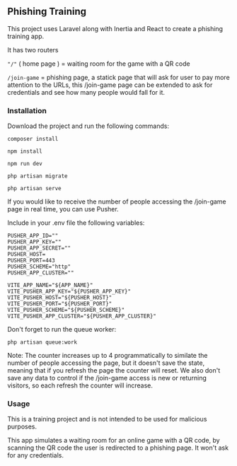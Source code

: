 ## Phishing Training

This project uses Laravel along with Inertia and React to create a phishing training app.

It has two routers

`"/"` ( home page ) = waiting room for the game with a QR code

`/join-game` = phishing page, a statick page that will ask for user to pay more attention to the URLs, this /join-game page can be extended to ask for credentials and see how many people would fall for it.

### Installation

Download the project and run the following commands:

```
composer install

npm install

npm run dev

php artisan migrate

php artisan serve
```

If you would like to receive the number of people accessing the /join-game page in real time, you can use Pusher.

Include in your .env file the following variables:

```
PUSHER_APP_ID=""
PUSHER_APP_KEY=""
PUSHER_APP_SECRET=""
PUSHER_HOST=
PUSHER_PORT=443
PUSHER_SCHEME="http"
PUSHER_APP_CLUSTER=""

VITE_APP_NAME="${APP_NAME}"
VITE_PUSHER_APP_KEY="${PUSHER_APP_KEY}"
VITE_PUSHER_HOST="${PUSHER_HOST}"
VITE_PUSHER_PORT="${PUSHER_PORT}"
VITE_PUSHER_SCHEME="${PUSHER_SCHEME}"
VITE_PUSHER_APP_CLUSTER="${PUSHER_APP_CLUSTER}"

```

Don't forget to run the queue worker:

```
php artisan queue:work
```

Note: The counter increases up to 4 programmatically to similate the number of people accessing the page, but it doesn't save the state, meaning that if you refresh the page the counter will reset. We also don't save any data to control if the /join-game access is new or returning visitors, so each refresh the counter will increase.

### Usage

This is a training project and is not intended to be used for malicious purposes.

This app simulates a waiting room for an online game with a QR code, by scanning the QR code the user is redirected to a phishing page. It won't ask for any credentials.